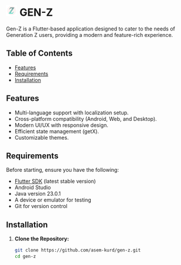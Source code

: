 <!-- # GEN-Z <img>

Gen-Z is a Flutter-based application designed to cater to the needs of Generation Z users, providing a modern and feature-rich experience.

## Table of Contents

- [Features](#features)
- [Requirements](#requirements)
- [Installation](#installation)

## Features

- Multi-language support with localization setup.
- Cross-platform compatibility (Android, Web, and Desktop).
- Modern UI/UX with responsive design.
- Efficient state management (getX).
- Customizable themes.

## Requirements

Before starting, ensure you have the following:

- [Flutter SDK](https://flutter.dev/docs/get-started/install) (latest stable version)
- Android Studio 
- Java version 23.0.1 
- A device or emulator for testing
- Git for version control

## Installation

1. **Clone the Repository:**

   ```bash
   git clone https://github.com/asem-kurd/gen-z.git
   cd gen-z
   ```

2. **Install Dependencies:**

   Run the following command to install the required dependencies:

   ```bash
   flutter pub get
   ```

3. **Run the Application:**

   Use the Flutter CLI to run the application on your preferred platform:

   ```bash
   flutter run
   ```



---

Feel free to explore, contribute, and suggest improvements! For any queries, contact the project programmers at their emails [asem.vip10@gmail.com].
 -->





# <img src="lib\assites\img\logo.png" alt="Logo" width="30" height="30" /> GEN-Z

Gen-Z is a Flutter-based application designed to cater to the needs of Generation Z users, providing a modern and feature-rich experience.

## Table of Contents

- [Features](#features)
- [Requirements](#requirements)
- [Installation](#installation)

## Features

- Multi-language support with localization setup.
- Cross-platform compatibility (Android, Web, and Desktop).
- Modern UI/UX with responsive design.
- Efficient state management (getX).
- Customizable themes.

## Requirements

Before starting, ensure you have the following:

- [Flutter SDK](https://flutter.dev/docs/get-started/install) (latest stable version)
- Android Studio 
- Java version 23.0.1 
- A device or emulator for testing
- Git for version control

## Installation

1. **Clone the Repository:**

   ```bash
   git clone https://github.com/asem-kurd/gen-z.git
   cd gen-z